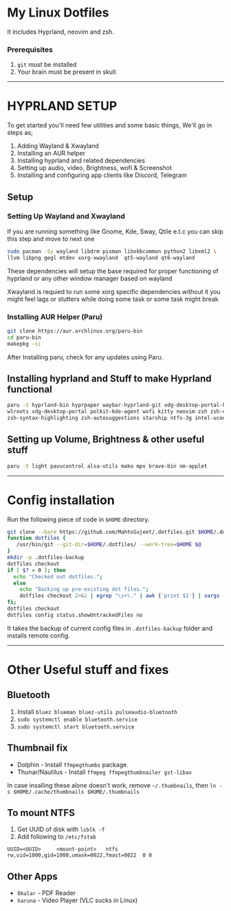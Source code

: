 # My Linux Dotfiles
It includes Hyprland, neovim and zsh.

### Prerequisites
1. `git` must be installed
1. Your brain must be present in skull.

--------------------------------

# HYPRLAND SETUP
To get started you'll need few utilities and some basic things, We'll go in steps as;

1. Adding Wayland & Xwayland
1. Installing an AUR helper
1. Installing hyprland and related dependencies
1. Setting up audio, video, Brightness, wofi & Screenshot
1. Installing and configuring app clients like Discord, Telegram

## Setup
### Setting Up Wayland and Xwayland

If you are running something like Gnome, Kde, Sway, Qtile e.t.c you can skip this step and move to next one

```bash
sudo pacman -Sy wayland libdrm pixman libxkbcommon python2 libxml2 \
llvm libpng gegl mtdev xorg-xwayland  qt5-wayland qt6-wayland 
```
These dependencies will setup the base required for proper functioning of hyprland or any other window manager based on wayland

Xwayland is requied to run some xorg specific dependencies without it you might feel lags or stutters while doing some task or some task might break

### Installing AUR Helper (Paru)
```bash
git clone https://aur.archlinux.org/paru-bin
cd paru-bin
makepkg -si
```

After Installing paru, check for any updates using Paru.

## Installing hyprland and Stuff to make Hyprland functional
```bash
paru -S hyprland-bin hyprpaper waybar-hyprland-git xdg-desktop-portal-hyprland \
wlroots xdg-desktop-portal polkit-kde-agent wofi kitty neovim zsh zsh-completions \
zsh-syntax-highlighting zsh-autosuggestions starship ntfs-3g intel-ucode npm thunar
```

## Setting up Volume, Brightness & other useful stuff
```bash
paru -S light pavucontrol alsa-utils mako mpv brave-bin nm-applet
```

-------------------------------------------------

# Config installation

Run the following piece of code in `$HOME` directory.
```bash
git clone --bare https://github.com/MahtoSujeet/.dotfiles.git $HOME/.dotfiles
function dotfiles {
   /usr/bin/git --git-dir=$HOME/.dotfiles/ --work-tree=$HOME $@
}
mkdir -p .dotfiles-backup
dotfiles checkout
if [ $? = 0 ]; then
  echo "Checked out dotfiles.";
  else
    echo "Backing up pre-existing dot files.";
    dotfiles checkout 2>&1 | egrep "\s+\." | awk {'print $1'} | xargs -I{} mv {} .dotfiles-backup/{}
fi;
dotfiles checkout
dotfiles config status.showUntrackedFiles no
```
It takes the backup of current config files in `.dotfiles-backup` folder and installs remote config.

---------------------------------------

# Other Useful stuff and fixes

## Bluetooth
1. Install ```bluez blueman bluez-utils pulseaudio-bluetooth```
1. `sudo systemctl enable bluetooth.service`
1. `sudo systemctl start bluetooth.service`

## Thumbnail fix
* Dolphin - Install `ffmpegthumbs` package.
* Thunar/Nautilus - Install `ffmpeg ffmpegthumbnailer gst-libav`

In case insalling these alone doesn't work, remove `~/.thumbnails`,
then `ln -s $HOME/.cache/thumbnails $HOME/.thumbnails`


## To mount NTFS
1. Get UUID of disk with `lsblk -f`
1. Add following to `/etc/fstab`
```
UUID=<UUID>     <mount-point>   ntfs    rw,uid=1000,gid=1000,umask=0022,fmast=0022  0 0
```

## Other Apps
* `Okular` - PDF Reader
* `haruna` - Video Player (VLC sucks in Linux)

